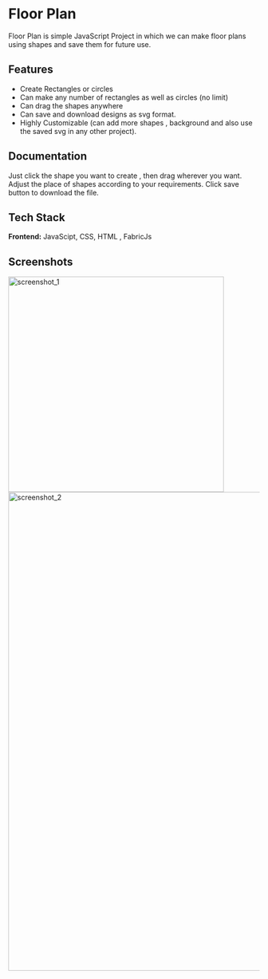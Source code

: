 
# Floor Plan

Floor Plan is simple JavaScript Project in which we can make floor plans using shapes and save them for future use.

## Features

- Create Rectangles or circles
- Can make any number of rectangles as well as circles (no limit)
- Can drag the shapes anywhere
- Can save and download designs as svg format.
- Highly Customizable (can add more shapes , background and also use the saved svg in any other project).

## Documentation

Just click the shape you want to create , then drag wherever you want.
Adjust the place of shapes according to your requirements.
Click save button to download the file.

## Tech Stack

**Frontend:** JavaScipt, CSS, HTML , FabricJs

## Screenshots

<img width="432" alt="screenshot_1" src="https://user-images.githubusercontent.com/54182371/206761792-34a0658f-de74-4b99-9608-6d56f4c65223.PNG">
<img width="960" alt="screenshot_2" src="https://user-images.githubusercontent.com/54182371/206761812-6ccf0645-e622-435a-8d45-4d9269568e19.PNG">
